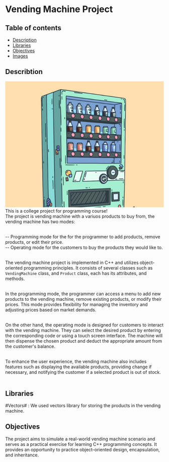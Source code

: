 # Vending Machine Project

## Table of contents
- [Description](#Description)
- [Libraries](#Libraries)
- [Objectives](#Objectives)
- [Images](#images)

## Describtion
![Virtual vending machine (imaginative image)](image.png)
This is a college project for programming course!<br/>
The project is vending machine with a variuos products to buy from, the vending machine has two modes: <br/><br/>

-- Programming mode for the for the programmer to add products, remove products, or edit their price. <br/>
-- Operating mode for the customers to buy the products they would like to. <br/><br/>

The vending machine project is implemented in C++ and utilizes object-oriented programming principles. It consists of several classes such as `VendingMachine` class, and `Product` class, each has its attributes, and methods. <br/><br/>

In the programming mode, the programmer can access a menu to add new products to the vending machine, remove existing products, or modify their prices. This mode provides flexibility for managing the inventory and adjusting prices based on market demands. <br/><br/>

On the other hand, the operating mode is designed for customers to interact with the vending machine. They can select the desired product by entering the corresponding code or using a touch screen interface. The machine will then dispense the chosen product and deduct the appropriate amount from the customer's balance. <br/><br/>

To enhance the user experience, the vending machine also includes features such as displaying the available products, providing change if necessary, and notifying the customer if a selected product is out of stock. <br/><br/>

## Libraries
#Vectors# : We used vectors library for storing the products in the vending machine. <br/>

## Objectives
The project aims to simulate a real-world vending machine scenario and serves as a practical exercise for learning C++ programming concepts. It provides an opportunity to practice object-oriented design, encapsulation, and inheritance. <br/>